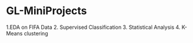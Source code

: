 # GL-MiniProjects

1.EDA on FIFA Data
2. Supervised Classification 
3. Statistical Analysis
4. K-Means clustering
